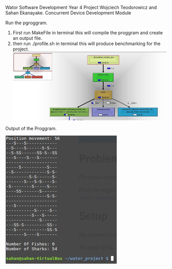Wator
Software Development Year 4 Project Wojciech Teodorowicz and Sahan Ekanayake.
Concurrent Device Development Module


Run the pgroggram.

1. First run MakeFile in terminal this will compile the proggram and create an output file.
2. then run ./profile.sh in terminal this will produce benchmarking for the project.
![Screenshot](Grph.jpg)



Output of the Proggram.


![Screenshot](final.jpg)
